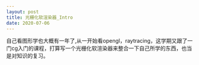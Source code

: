 ```yaml
---
layout: post
title: 光栅化软渲染器_Intro
date: 2020-07-06
---
```




自己看图形学也大概有一年了,从一开始看opengl，raytracing，这学期又跟了一门cg入门的课程，打算写一个光栅化软渲染器来整合一下自己所学的东西，也当是对知识的复习。


